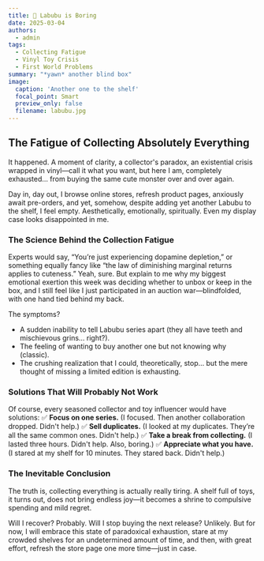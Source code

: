 ```yaml
---
title: 🥱 Labubu is Boring
date: 2025-03-04
authors:
  - admin
tags:
  - Collecting Fatigue
  - Vinyl Toy Crisis
  - First World Problems
summary: "*yawn* another blind box"
image:
  caption: 'Another one to the shelf'
  focal_point: Smart
  preview_only: false
  filename: labubu.jpg
---
```


## The Fatigue of Collecting Absolutely Everything

It happened. A moment of clarity, a collector's paradox, an existential crisis wrapped in vinyl—call it what you want, but here I am, completely exhausted… from buying the same cute monster over and over again.

Day in, day out, I browse online stores, refresh product pages, anxiously await pre-orders, and yet, somehow, despite adding yet another Labubu to the shelf, I feel empty. Aesthetically, emotionally, spiritually. Even my display case looks disappointed in me.

### The Science Behind the Collection Fatigue

Experts would say, “You’re just experiencing dopamine depletion,” or something equally fancy like “the law of diminishing marginal returns applies to cuteness.” Yeah, sure. But explain to me why my biggest emotional exertion this week was deciding whether to unbox or keep in the box, and I still feel like I just participated in an auction war—blindfolded, with one hand tied behind my back.

The symptoms?
- A sudden inability to tell Labubu series apart (they all have teeth and mischievous grins… right?).
- The feeling of wanting to buy another one but not knowing why (classic).
- The crushing realization that I could, theoretically, stop… but the mere thought of missing a limited edition is exhausting.

### Solutions That Will Probably Not Work

Of course, every seasoned collector and toy influencer would have solutions:
✅ **Focus on one series.** (I focused. Then another collaboration dropped. Didn't help.)
✅ **Sell duplicates.** (I looked at my duplicates. They’re all the same common ones. Didn't help.)
✅ **Take a break from collecting.** (I lasted three hours. Didn't help. Also, boring.)
✅ **Appreciate what you have.** (I stared at my shelf for 10 minutes. They stared back. Didn't help.)

### The Inevitable Conclusion

The truth is, collecting everything is actually really tiring. A shelf full of toys, it turns out, does not bring endless joy—it becomes a shrine to compulsive spending and mild regret.

Will I recover? Probably. Will I stop buying the next release? Unlikely. But for now, I will embrace this state of paradoxical exhaustion, stare at my crowded shelves for an undetermined amount of time, and then, with great effort, refresh the store page one more time—just in case.
